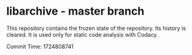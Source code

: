 # libarchive - master branch

This repository contains the frozen state of the repository.
Its history is cleared. It is used only for static code
analysis with Codacy.

Commit Time: 1724808741